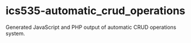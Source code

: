 # ics535-automatic_crud_operations
Generated JavaScript and PHP output of automatic CRUD operations system.
